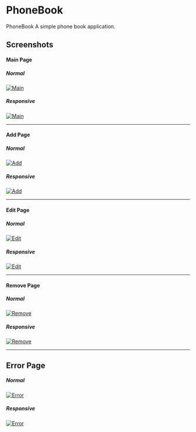 # PhoneBook

PhoneBook A simple phone book application.

## Screenshots

#### Main Page

##### Normal
[![Main](public/screenshots/main.jpg)](https://github.com/aliyilmaz/PhoneBook)

##### Responsive
[![Main](public/screenshots/main-responsive.jpg)](https://github.com/aliyilmaz/PhoneBook)

---

#### Add Page

##### Normal
[![Add](public/screenshots/add.jpg)](https://github.com/aliyilmaz/PhoneBook)

##### Responsive
[![Add](public/screenshots/add-responsive.jpg)](https://github.com/aliyilmaz/PhoneBook)

---

#### Edit Page

##### Normal
[![Edit](public/screenshots/edit.jpg)](https://github.com/aliyilmaz/PhoneBook)

##### Responsive
[![Edit](public/screenshots/edit-responsive.jpg)](https://github.com/aliyilmaz/PhoneBook)

---


#### Remove Page

##### Normal
[![Remove](public/screenshots/remove.jpg)](https://github.com/aliyilmaz/PhoneBook)
##### Responsive
[![Remove](public/screenshots/remove-responsive.jpg)](https://github.com/aliyilmaz/PhoneBook)


---


## Error Page

##### Normal
[![Error](public/screenshots/error.jpg)](https://github.com/aliyilmaz/PhoneBook)

##### Responsive
[![Error](public/screenshots/error-responsive.jpg)](https://github.com/aliyilmaz/PhoneBook)

